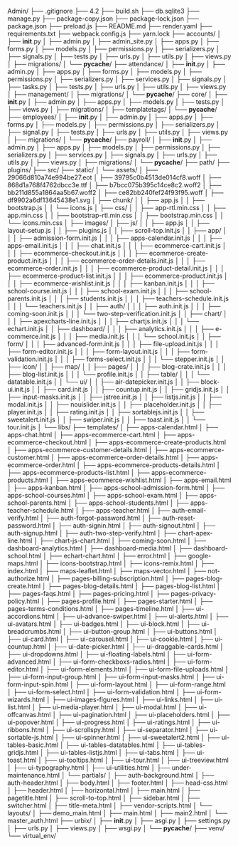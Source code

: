 Admin/
├── .gitignore
├── 4.2
├── build.sh
├── db.sqlite3
├── manage.py
├── package-copy.json
├── package-lock.json
├── package.json
├── preload.js
├── README.md
├── render.yaml
├── requirements.txt
├── webpack.config.js
├── yarn.lock
├── accounts/
│   ├── __init__.py
│   ├── admin.py
│   ├── admin_site.py
│   ├── apps.py
│   ├── forms.py
│   ├── models.py
│   ├── permissions.py
│   ├── serializers.py
│   ├── signals.py
│   ├── tests.py
│   ├── urls.py
│   ├── utils.py
│   ├── views.py
│   ├── migrations/
│   └── __pycache__/
├── attendance/
│   ├── __init__.py
│   ├── admin.py
│   ├── apps.py
│   ├── forms.py
│   ├── models.py
│   ├── permissions.py
│   ├── serializers.py
│   ├── services.py
│   ├── signals.py
│   ├── tasks.py
│   ├── tests.py
│   ├── urls.py
│   ├── utils.py
│   ├── views.py
│   ├── management/
│   ├── migrations/
│   └── __pycache__/
├── core/
│   ├── __init__.py
│   ├── admin.py
│   ├── apps.py
│   ├── models.py
│   ├── tests.py
│   ├── views.py
│   ├── migrations/
│   ├── templatetags/
│   └── __pycache__/
├── employees/
│   ├── __init__.py
│   ├── admin.py
│   ├── apps.py
│   ├── forms.py
│   ├── models.py
│   ├── permissions.py
│   ├── serializers.py
│   ├── signal.py
│   ├── tests.py
│   ├── urls.py
│   ├── utils.py
│   ├── views.py
│   ├── migrations/
│   └── __pycache__/
├── payroll/
│   ├── __init__.py
│   ├── admin.py
│   ├── apps.py
│   ├── models.py
│   ├── permissions.py
│   ├── serializers.py
│   ├── services.py
│   ├── signals.py
│   ├── urls.py
│   ├── utils.py
│   ├── views.py
│   ├── migrations/
│   └── __pycache__/
├── path/
├── plugins/
├── src/
├── static/
│   └── assets/
│       ├── 29066d810a74e994be27.eot
│       ├── 39795c0b4513de014cf8.woff
│       ├── 868d1a768f4762dbcc3e.ttf
│       ├── b7bcc075b395c14ce8c2.woff2
│       ├── bb211d855a1864aa5b67.woff2
│       ├── ce82bb240fef24f93f95.woff
│       ├── df9902a6df13645438e1.svg
│       ├── chunk/
│       │   ├── app.js
│       │   ├── bootstrap.js
│       │   └── icons.js
│       ├── css/
│       │   ├── app-rtl.min.css
│       │   ├── app.min.css
│       │   ├── bootstrap-rtl.min.css
│       │   ├── bootstrap.min.css
│       │   └── icons.min.css
│       ├── images/
│       ├── js/
│       │   ├── app.js
│       │   ├── layout-setup.js
│       │   ├── plugins.js
│       │   ├── scroll-top.init.js
│       │   ├── app/
│       │   │   ├── admission-form.init.js
│       │   │   ├── apps-calendar.init.js
│       │   │   ├── apps-email.init.js
│       │   │   ├── chat.init.js
│       │   │   ├── ecommerce-cart.init.js
│       │   │   ├── ecommerce-checkout.init.js
│       │   │   ├── ecommerce-create-product.init.js
│       │   │   ├── ecommerce-order-details.init.js
│       │   │   ├── ecommerce-order.init.js
│       │   │   ├── ecommerce-product-detail.init.js
│       │   │   ├── ecommerce-product-list.init.js
│       │   │   ├── ecommerce-product.init.js
│       │   │   ├── ecommerce-wishlist.init.js
│       │   │   ├── kanban.init.js
│       │   │   ├── school-course.init.js
│       │   │   ├── school-exam.init.js
│       │   │   ├── school-parents.init.js
│       │   │   ├── students.init.js
│       │   │   ├── teachers-schedule.init.js
│       │   │   └── teachers.init.js
│       │   ├── auth/
│       │   │   ├── auth.init.js
│       │   │   ├── coming-soon.init.js
│       │   │   └── two-step-verification.init.js
│       │   ├── chart/
│       │   │   ├── apexcharts-line.init.js
│       │   │   ├── chartjs.init.js
│       │   │   └── echart.init.js
│       │   ├── dashboard/
│       │   │   ├── analytics.init.js
│       │   │   ├── e-commerce.init.js
│       │   │   ├── media.init.js
│       │   │   └── school.init.js
│       │   ├── form/
│       │   │   ├── advanced-form.init.js
│       │   │   ├── file-upload.init.js
│       │   │   ├── form-editor.init.js
│       │   │   ├── form-layout.init.js
│       │   │   ├── form-validation.init.js
│       │   │   ├── forms-select.init.js
│       │   │   └── stepper.init.js
│       │   ├── icon/
│       │   ├── map/
│       │   ├── pages/
│       │   │   ├── blog-crate.init.js
│       │   │   ├── blog-list.init.js
│       │   │   └── profile.init.js
│       │   ├── table/
│       │   │   └── datatable.init.js
│       │   └── ui/
│       │       ├── air-datepicker.init.js
│       │       ├── block-ui.init.js
│       │       ├── card.init.js
│       │       ├── countup.init.js
│       │       ├── gridjs.init.js
│       │       ├── input-masks.init.js
│       │       ├── jstree.init.js
│       │       ├── listjs.init.js
│       │       ├── modal.init.js
│       │       ├── nouislider.init.js
│       │       ├── placeholder.init.js
│       │       ├── player.init.js
│       │       ├── rating.init.js
│       │       ├── sortablejs.init.js
│       │       ├── sweetalert.init.js
│       │       ├── swiper.init.js
│       │       ├── toast.init.js
│       │       └── tour.init.js
│       └── libs/
├── templates/
│   ├── apps-calendar.html
│   ├── apps-chat.html
│   ├── apps-ecommerce-cart.html
│   ├── apps-ecommerce-checkout.html
│   ├── apps-ecommerce-create-products.html
│   ├── apps-ecommerce-customer-details.html
│   ├── apps-ecommerce-customer.html
│   ├── apps-ecommerce-order-details.html
│   ├── apps-ecommerce-order.html
│   ├── apps-ecommerce-products-details.html
│   ├── apps-ecommerce-products-list.html
│   ├── apps-ecommerce-products.html
│   ├── apps-ecommerce-wishlist.html
│   ├── apps-email.html
│   ├── apps-kanban.html
│   ├── apps-school-admission-form.html
│   ├── apps-school-courses.html
│   ├── apps-school-exam.html
│   ├── apps-school-parents.html
│   ├── apps-school-students.html
│   ├── apps-teacher-schedule.html
│   ├── apps-teacher.html
│   ├── auth-email-verify.html
│   ├── auth-forgot-password.html
│   ├── auth-reset-password.html
│   ├── auth-signin.html
│   ├── auth-signout.html
│   ├── auth-signup.html
│   ├── auth-two-step-verify.html
│   ├── chart-apex-line.html
│   ├── chart-js-chart.html
│   ├── coming-soon.html
│   ├── dashboard-analytics.html
│   ├── dashboard-media.html
│   ├── dashboard-school.html
│   ├── echart-chart.html
│   ├── error.html
│   ├── google-maps.html
│   ├── icons-bootstrap.html
│   ├── icons-remix.html
│   ├── index.html
│   ├── maps-leaflet.html
│   ├── maps-vector.html
│   ├── not-authorize.html
│   ├── pages-billing-subscription.html
│   ├── pages-blog-create.html
│   ├── pages-blog-details.html
│   ├── pages-blog-list.html
│   ├── pages-faqs.html
│   ├── pages-pricing.html
│   ├── pages-privacy-policy.html
│   ├── pages-profile.html
│   ├── pages-starter.html
│   ├── pages-terms-conditions.html
│   ├── pages-timeline.html
│   ├── ui-accordions.html
│   ├── ui-advance-swiper.html
│   ├── ui-alerts.html
│   ├── ui-avatars.html
│   ├── ui-badges.html
│   ├── ui-block.html
│   ├── ui-breadcrumbs.html
│   ├── ui-button-group.html
│   ├── ui-buttons.html
│   ├── ui-card.html
│   ├── ui-carousel.html
│   ├── ui-cookie.html
│   ├── ui-countup.html
│   ├── ui-date-picker.html
│   ├── ui-draggable-cards.html
│   ├── ui-dropdowns.html
│   ├── ui-floating-labels.html
│   ├── ui-form-advanced.html
│   ├── ui-form-checkboxs-radios.html
│   ├── ui-form-editor.html
│   ├── ui-form-elements.html
│   ├── ui-form-file-uploads.html
│   ├── ui-form-input-group.html
│   ├── ui-form-input-masks.html
│   ├── ui-form-input-spin.html
│   ├── ui-form-layout.html
│   ├── ui-form-range.html
│   ├── ui-form-select.html
│   ├── ui-form-validation.html
│   ├── ui-form-wizards.html
│   ├── ui-images-figures.html
│   ├── ui-links.html
│   ├── ui-list.html
│   ├── ui-media-player.html
│   ├── ui-modal.html
│   ├── ui-offcanvas.html
│   ├── ui-pagination.html
│   ├── ui-placeholders.html
│   ├── ui-popover.html
│   ├── ui-progress.html
│   ├── ui-ratings.html
│   ├── ui-ribbons.html
│   ├── ui-scrollspy.html
│   ├── ui-separator.html
│   ├── ui-sortable-js.html
│   ├── ui-spinner.html
│   ├── ui-sweetalert2.html
│   ├── ui-tables-basic.html
│   ├── ui-tables-datatables.html
│   ├── ui-tables-gridjs.html
│   ├── ui-tables-listjs.html
│   ├── ui-tabs.html
│   ├── ui-toast.html
│   ├── ui-tooltips.html
│   ├── ui-tour.html
│   ├── ui-treeview.html
│   ├── ui-typography.html
│   ├── ui-utilities.html
│   ├── under-maintenance.html
│   └── partials/
│       ├── auth-background.html
│       ├── auth-header.html
│       ├── body.html
│       ├── footer.html
│       ├── head-css.html
│       ├── header.html
│       ├── horizontal.html
│       ├── main.html
│       ├── pagetitle.html
│       ├── scroll-to-top.html
│       ├── sidebar.html
│       ├── switcher.html
│       ├── title-meta.html
│       ├── vendor-scripts.html
│       └── layouts/
│           ├── demo_main.html
│           ├── main.html
│           ├── main2.html
│           └── master_auth.html
├── urbix/
│   ├── __init__.py
│   ├── asgi.py
│   ├── settings.py
│   ├── urls.py
│   ├── views.py
│   ├── wsgi.py
│   └── __pycache__/
├── venv/
└── virtual_env/
